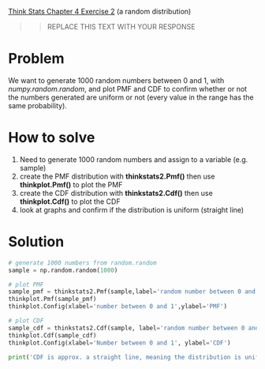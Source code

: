 [Think Stats Chapter 4 Exercise 2](http://greenteapress.com/thinkstats2/html/thinkstats2005.html#toc41) (a random distribution)

>> REPLACE THIS TEXT WITH YOUR RESPONSE

# Problem

We want to generate 1000 random numbers between 0 and 1, with *numpy.random.random*, and plot PMF and CDF to confirm whether or not the numbers generated are uniform or not (every value in the range has the same probability).

# How to solve

1. Need to generate 1000 random numbers and assign to a variable (e.g. sample)
2. create the PMF distribution with **thinkstats2.Pmf()** then use **thinkplot.Pmf()** to plot the PMF
3. create the CDF distribution with **thinkstats2.Cdf()** then use **thinkplot.Cdf()** to plot the CDF
4. look at graphs and confirm if the distribution is uniform (straight line)


# Solution

```python
# generate 1000 numbers from random.random
sample = np.random.random(1000)

# plot PMF
sample_pmf = thinkstats2.Pmf(sample,label='random number between 0 and 1')
thinkplot.Pmf(sample_pmf)
thinkplot.Config(xlabel='number between 0 and 1',ylabel='PMF')

# plot CDF
sample_cdf = thinkstats2.Cdf(sample, label='random number between 0 and 1')
thinkplot.Cdf(sample_cdf)
thinkplot.Config(xlabel='Number between 0 and 1', ylabel='CDF')

print('CDF is approx. a straight line, meaning the distribution is uniform')
```